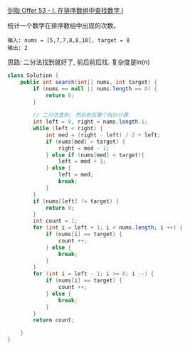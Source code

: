 [剑指 Offer 53 - I. 在排序数组中查找数字 I](https://leetcode-cn.com/problems/zai-pai-xu-shu-zu-zhong-cha-zhao-shu-zi-lcof/)

统计一个数字在排序数组中出现的次数。
```
输入: nums = [5,7,7,8,8,10], target = 8
输出: 2
```

思路: 二分法找到就好了, 前后前后找. 复杂度是ln(n)


```java
class Solution {
    public int search(int[] nums, int target) {
        if (nums == null || nums.length == 0) {
            return 0;
        }
        
        // 二分法查到, 然后前后算个指针计算
        int left = 0, right = nums.length-1;
        while (left < right) {
            int med = (right - left) / 2 + left;
            if (nums[med] > target) {
                right = med - 1;
            } else if (nums[med] < target){
                left = med + 1;
            } else {
                left = med;
                break;
            }
        }
        if (nums[left] != target) {
            return 0;
        }
        int count = 1;
        for (int i = left + 1; i < nums.length; i ++) {
            if (nums[i] == target) {
                count ++;
            } else {
                break;
            }
        }
        for (int i = left - 1; i >= 0; i --) {
            if (nums[i] == target) {
                count ++;
            } else {
                break;
            }
        }
        return count;

    }
}
```








